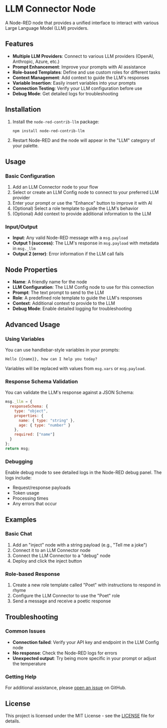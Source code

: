 # LLM Connector Node

A Node-RED node that provides a unified interface to interact with various Large Language Model (LLM) providers.

## Features

- **Multiple LLM Providers**: Connect to various LLM providers (OpenAI, Anthropic, Azure, etc.)
- **Prompt Enhancement**: Improve your prompts with AI assistance
- **Role-based Templates**: Define and use custom roles for different tasks
- **Context Management**: Add context to guide the LLM's responses
- **Variable Insertion**: Easily insert variables into your prompts
- **Connection Testing**: Verify your LLM configuration before use
- **Debug Mode**: Get detailed logs for troubleshooting

## Installation

1. Install the `node-red-contrib-llm` package:
   ```bash
   npm install node-red-contrib-llm
   ```

2. Restart Node-RED and the node will appear in the "LLM" category of your palette.

## Usage

### Basic Configuration

1. Add an LLM Connector node to your flow
2. Select or create an LLM Config node to connect to your preferred LLM provider
3. Enter your prompt or use the "Enhance" button to improve it with AI
4. (Optional) Select a role template to guide the LLM's behavior
5. (Optional) Add context to provide additional information to the LLM

### Input/Output

- **Input**: Any valid Node-RED message with a `msg.payload`
- **Output 1 (success)**: The LLM's response in `msg.payload` with metadata in `msg._llm`
- **Output 2 (error)**: Error information if the LLM call fails

## Node Properties

- **Name**: A friendly name for the node
- **LLM Configuration**: The LLM Config node to use for this connection
- **Prompt**: The text prompt to send to the LLM
- **Role**: A predefined role template to guide the LLM's responses
- **Context**: Additional context to provide to the LLM
- **Debug Mode**: Enable detailed logging for troubleshooting

## Advanced Usage

### Using Variables

You can use handlebar-style variables in your prompts:

```
Hello {{name}}, how can I help you today?
```

Variables will be replaced with values from `msg.vars` or `msg.payload`.

### Response Schema Validation

You can validate the LLM's response against a JSON Schema:

```javascript
msg._llm = {
  responseSchema: {
    type: "object",
    properties: {
      name: { type: "string" },
      age: { type: "number" }
    },
    required: ["name"]
  }
};
return msg;
```

### Debugging

Enable debug mode to see detailed logs in the Node-RED debug panel. The logs include:

- Request/response payloads
- Token usage
- Processing times
- Any errors that occur

## Examples

### Basic Chat

1. Add an "inject" node with a string payload (e.g., "Tell me a joke")
2. Connect it to an LLM Connector node
3. Connect the LLM Connector to a "debug" node
4. Deploy and click the inject button

### Role-based Response

1. Create a new role template called "Poet" with instructions to respond in rhyme
2. Configure the LLM Connector to use the "Poet" role
3. Send a message and receive a poetic response

## Troubleshooting

### Common Issues

- **Connection failed**: Verify your API key and endpoint in the LLM Config node
- **No response**: Check the Node-RED logs for errors
- **Unexpected output**: Try being more specific in your prompt or adjust the temperature

### Getting Help

For additional assistance, please [open an issue](https://github.com/your-repo/node-red-contrib-llm/issues) on GitHub.

## License

This project is licensed under the MIT License - see the [LICENSE](LICENSE) file for details.
